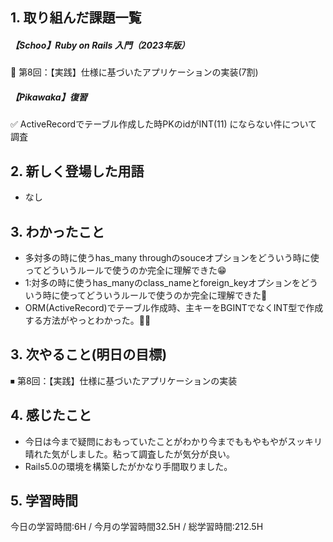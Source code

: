 ## 1. 取り組んだ課題一覧
##### 【Schoo】Ruby on Rails 入門（2023年版）
🔺 第8回：【実践】仕様に基づいたアプリケーションの実装(7割)

##### 【Pikawaka】復習
✅ ActiveRecordでテーブル作成した時PKのidがINT(11) にならない件について調査

## 2. 新しく登場した用語
- なし
  
## 3. わかったこと
- 多対多の時に使うhas_many throughのsouceオプションをどういう時に使ってどういうルールで使うのか完全に理解できた😁
- 1:対多の時に使うhas_manyのclass_nameとforeign_keyオプションをどういう時に使ってどういうルールで使うのか完全に理解できた🍒
- ORM(ActiveRecord)でテーブル作成時、主キーをBGINTでなくINT型で作成する方法がやっとわかった。🎊✨

## 3. 次やること(明日の目標)
⏹ 第8回：【実践】仕様に基づいたアプリケーションの実装

## 4. 感じたこと
- 今日は今まで疑問におもっていたことがわかり今までももやもやがスッキリ晴れた気がしました。粘って調査したが気分が良い。
- Rails5.0の環境を構築したがかなり手間取りました。
  
## 5. 学習時間
今日の学習時間:6H / 今月の学習時間32.5H / 総学習時間:212.5H　
